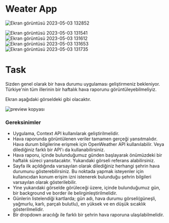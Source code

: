 # Weater App


![Ekran görüntüsü 2023-05-03 132852](https://user-images.githubusercontent.com/39422788/235892482-e155114f-6aad-4a61-af2e-89475e7bfb44.png)

![Ekran görüntüsü 2023-05-03 131541](https://user-images.githubusercontent.com/39422788/235891542-5ddb5609-c750-4e16-902e-eb9f195c9674.png)
![Ekran görüntüsü 2023-05-03 131612](https://user-images.githubusercontent.com/39422788/235891555-a9386af7-2331-41b5-9269-8cca9e88aa71.png)
![Ekran görüntüsü 2023-05-03 131653](https://user-images.githubusercontent.com/39422788/235891558-2920b8ac-e637-4b7e-86eb-4be4ad7c54da.png)
![Ekran görüntüsü 2023-05-03 131735](https://user-images.githubusercontent.com/39422788/235891566-46b76604-27ef-4abe-9ced-4edcf908b51b.png)


# Task
Sizden genel olarak bir hava durumu uygulaması geliştirmeniz bekleniyor. Türkiye'nin tüm illerinin bir haftalık hava raporunu görüntüleyebilmeliyiz.

Ekran aşağıdaki görseldeki gibi olacaktır.


![preview kopyası](https://user-images.githubusercontent.com/39422788/235891284-bee812ed-448a-461b-b0fb-036e8713ce68.jpeg)

### Gereksinimler
- Uygulama, Context API kullanılarak geliştirilmelidir.
- Hava raporunda görüntülenen veriler tamamen gerçeği yansıtmalıdır. Hava durum bilgilerine erişmek için OpenWeather API kullanılabilir. Veya dilediğiniz farklı bir API'ı da kullanabilirsiniz.
- Hava raporu, içinde bulunduğumuz günden başlayarak önümüzdeki bir haftalık süreci yansıtacaktır. Yukarıdaki görseli referans alabilirsiniz.
- Sayfa ilk açıldığında varsayılan olarak dilediğiniz herhangi şehrin hava durumunu gösterebilirsiniz. Bu noktada yapmak isteyenler için kullanıcıdan konum erişim izni istenerek bulunduğu şehrin bilgileri varsayılan olarak gösterilebilir.
- Yine yukarıdaki görselde görüleceği üzere, içinde bulunduğumuz gün, bir background ve border ile belirginleştirilmelidir.
- Günlerin listelendiği kartlarda; gün adı, hava durumu görseli(güneşli, yağmurlu, karlı, parçalı bulutlu), en yüksek ve en düşük sıcaklık gösterilmelidir.
- Bir dropdown aracılığı ile farklı bir şehrin hava raporuna ulaşılabilmelidir.

